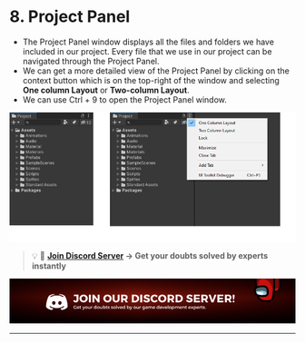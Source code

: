 # 8. Project Panel

- The Project Panel window displays all the files and folders we have included in our project. Every file that we use in our project can be navigated through the Project Panel.
- We can get a more detailed view of the Project Panel by clicking on the context button which is on the top-right of the window and selecting **One column Layout** or **Two-column Layout**.
- We can use Ctrl + 9 to open the Project Panel window.

![Project Panel](./Images/PP.png)

<aside>

> 💡 🚀 **[Join Discord Server](https://discord.gg/J5zDscnzms) → Get your doubts solved by experts instantly**

</aside>

![discord](./Images/discord.png)

---